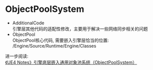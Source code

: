 # ObjectPoolSystem
- AdditionalCode\
引擎层其他代码的适配性修改，主要用于解决一些网络同步相关的问题
- ObjectPool\
ObjectPool核心代码, 需要嵌入引擎层恰当的位置: /Engine/Source/Runtime/Engine/Classes

进一步阅读:\
[《UE4 Notes》引擎底层嵌入通用对象池系统（ObjectPoolSystem）](https://zhuanlan.zhihu.com/p/630288735)